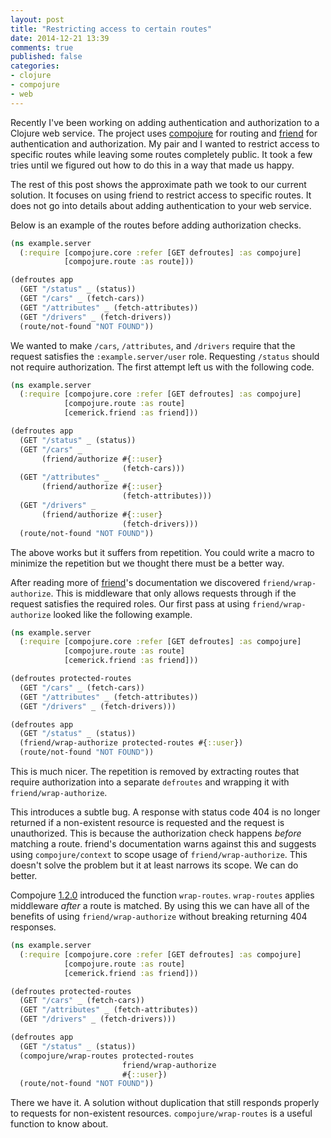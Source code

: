 ```yaml
---
layout: post
title: "Restricting access to certain routes"
date: 2014-12-21 13:39
comments: true
published: false
categories: 
- clojure
- compojure
- web
---
```


Recently I've been working on adding authentication and authorization
to a Clojure web service. The project uses
[compojure](https://github.com/weavejester/compojure) for routing and
[friend](https://github.com/cemerick/friend) for authentication and
authorization. My pair and I wanted to restrict access to specific
routes while leaving some routes completely public. It took a few
tries until we figured out how to do this in a way that made us happy.

The rest of this post shows the approximate path we took to our
current solution. It focuses on using friend to restrict access to
specific routes. It does not go into details about adding
authentication to your web service.

Below is an example of the routes before adding authorization checks.

```clojure
(ns example.server
  (:require [compojure.core :refer [GET defroutes] :as compojure]
            [compojure.route :as route]))

(defroutes app
  (GET "/status" _ (status))
  (GET "/cars" _ (fetch-cars))
  (GET "/attributes" _ (fetch-attributes))
  (GET "/drivers" _ (fetch-drivers))
  (route/not-found "NOT FOUND"))
```

We wanted to make `/cars`, `/attributes`, and `/drivers` require that
the request satisfies the `:example.server/user` role. Requesting
`/status` should not require authorization. The first attempt left us
with the following code.

```clojure
(ns example.server
  (:require [compojure.core :refer [GET defroutes] :as compojure]
            [compojure.route :as route]
            [cemerick.friend :as friend]))

(defroutes app
  (GET "/status" _ (status))
  (GET "/cars" _
       (friend/authorize #{::user}
                         (fetch-cars)))
  (GET "/attributes" _
       (friend/authorize #{::user}
                         (fetch-attributes)))
  (GET "/drivers" _
       (friend/authorize #{::user}
                         (fetch-drivers)))
  (route/not-found "NOT FOUND"))
```

The above works but it suffers from repetition. You could write a
macro to minimize the repetition but we thought there must be a better
way.

After reading more of [friend](https://github.com/cemerick/friend)'s
documentation we discovered `friend/wrap-authorize`. This is
middleware that only allows requests through if the request
satisfies the required roles. Our first pass at using
`friend/wrap-authorize` looked like the following example.

``` clojure
(ns example.server
  (:require [compojure.core :refer [GET defroutes] :as compojure]
            [compojure.route :as route]
            [cemerick.friend :as friend]))

(defroutes protected-routes
  (GET "/cars" _ (fetch-cars))
  (GET "/attributes" _ (fetch-attributes))
  (GET "/drivers" _ (fetch-drivers)))

(defroutes app
  (GET "/status" _ (status))
  (friend/wrap-authorize protected-routes #{::user})
  (route/not-found "NOT FOUND"))
```

This is much nicer. The repetition is removed by extracting routes
that require authorization into a separate `defroutes` and wrapping it
with `friend/wrap-authorize`.

This introduces a subtle bug. A response with status code 404 is no
longer returned if a non-existent resource is requested and the
request is unauthorized. This is because the authorization check
happens _before_ matching a route. friend's documentation warns
against this and suggests using `compojure/context` to scope usage of
`friend/wrap-authorize`. This doesn't solve the problem but it at
least narrows its scope. We can do better.

Compojure
[1.2.0](https://github.com/weavejester/compojure/blob/master/HISTORY.md)
introduced the function `wrap-routes`. `wrap-routes` applies
middleware _after_ a route is matched. By using this we can have all
of the benefits of using `friend/wrap-authorize` without breaking
returning 404 responses.

``` clojure
(ns example.server
  (:require [compojure.core :refer [GET defroutes] :as compojure]
            [compojure.route :as route]
            [cemerick.friend :as friend]))

(defroutes protected-routes
  (GET "/cars" _ (fetch-cars))
  (GET "/attributes" _ (fetch-attributes))
  (GET "/drivers" _ (fetch-drivers)))

(defroutes app
  (GET "/status" _ (status))
  (compojure/wrap-routes protected-routes
                         friend/wrap-authorize
                         #{::user})
  (route/not-found "NOT FOUND"))
```

There we have it. A solution without duplication that still responds
properly to requests for non-existent resources.
`compojure/wrap-routes` is a useful function to know about.
  

